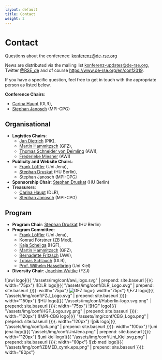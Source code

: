 ```yaml
--- 
layout: default
title: Contact
weight: 2
---
```


# Contact

Questions about the conference: [konferenz@de-rse.org](mailto:konferenz@de-rse.org)

News are distributed via the mailing list [konferenz-updates@de-rse.org](mailto:https://ml06.ispgateway.de/mailman/listinfo/konferenz-updates_de-rse.org), Twitter [@RSE_de](https://twitter.com/RSE_de) and of course <https://www.de-rse.org/en/conf2019>.

If you have a specific question, feel free to get in touch with the appropriate person as listed below.

**Conference Chairs**: 
  * [Carina Haupt](mailto:carina.haupt@dlr.de) (DLR), 
  * [Stephan Janosch](mailto:janosch@mpi-cbg.de) (MPI-CPG)

## Organisational

* **Logistics Chairs**: 
  * [Jan Dietrich](mailto:dietrich@pik-potsdam.de) (PIK), 
  * [Martin Hammitzsch](mailto:martin.hammitzsch@gfz-potsdam.de) (GFZ), 
  * [Thomas Schneider von Deimling](mailto:thomas.schneider@awi.de) (AWI), 
  * [Frederieke Miesner](mailto:frederieke.miesner@awi.de) (AWI)
* **Publicity and Website Chairs**: 
  * [Frank Löffler](mailto:frank.loeffler@uni-jena.de) (Uni Jena), 
  * [Stephan Druskat](mailto:stephan.druskat@hu-berlin.de) (HU Berlin), 
  * [Stephan Janosch](mailto:janosch@mpi-cbg.de) (MPI-CPG)
* **Sponsorship Chair**: [Stephan Druskat](mailto:stephan.druskat@hu-berlin.de) (HU Berlin)
* **Treasurers**: 
  * [Carina Haupt](mailto:carina.haupt@dlr.de) (DLR), 
  * [Stephan Janosch](mailto:janosch@mpi-cbg.de) (MPI-CPG)

## Program

* **Program Chair**: [Stephan Druskat](mailto:stephan.druskat@hu-berlin.de) (HU Berlin)
* **Program Committee**: 
  * [Frank Löffler](mailto:frank.loeffler@uni-jena.de) (Uni Jena),
  * [Konrad Förstner](mailto:konrad@foerstner.org) (ZB Med),
  * [Kaja Scheliga](mailto:kaja.scheliga@os.helmholtz.de) (HGF),
  * [Martin Hammitzsch](mailto:martin.hammitzsch@gfz-potsdam.de) (GFZ),
  * [Bernadette Fritzsch](mailto:Bernadette.Fritzsch@awi.de) (AWI),
  * [Tobias Schlauch](mailto:tobias.schlauch@dlr.de) (DLR),
  * [Prof. Wilhelm Hasselbring](mailto:hasselbring@email.uni-kiel.de) (Uni Kiel)
* **Diversity Chair**: [Joachim Wuttke](mailto:j.wuttke@fz-juelich.de) (FZJ)

![awi logo]({{ "/assets/img/conf/awi_logo.svg" | prepend: site.baseurl }}){: width="75px"}
![DLR logo]({{ "/assets/img/conf/DLR_Logo.svg" | prepend: site.baseurl }}){: width="75px"}
![GFZ logo](https://www.gfz-potsdam.de/fileadmin/gfz/medien_kommunikation/Infothek/Mediathek/Bilder/GFZ/GFZ_Logo/GFZ-Logo_eng_RGB.svg){: width="75px"}
![FZJ logo]({{ "/assets/img/conf/FZJ_Logo.svg" | prepend: site.baseurl }}){: width="150px"}
![HU logo]({{ "/assets/img/conf/Huberlin-logo.svg.png" | prepend: site.baseurl }}){: width="75px"}
![HGF logo]({{ "/assets/img/conf/HGF_Logo.svg.png" | prepend: site.baseurl }}){: width="120px"}
![MPI-CBG logo]({{ "/assets/img/conf/CBG_Logo.png" | prepend: site.baseurl }}){: width="120px"}
![pik logo]({{ "/assets/img/conf/pik.png" | prepend: site.baseurl }}){: width="100px"}
![uni jena logo]({{ "/assets/img/conf/UniJena.png" | prepend: site.baseurl }}){: width="120px"}
![uni kiel logo]({{ "/assets/img/conf/Uni_Kiel.svg.png" | prepend: site.baseurl }}){: width="60px"}
![zb med logo]({{ "/assets/img/conf/ZBMED_cymk.eps.png" | prepend: site.baseurl }}){: width="80px"}
